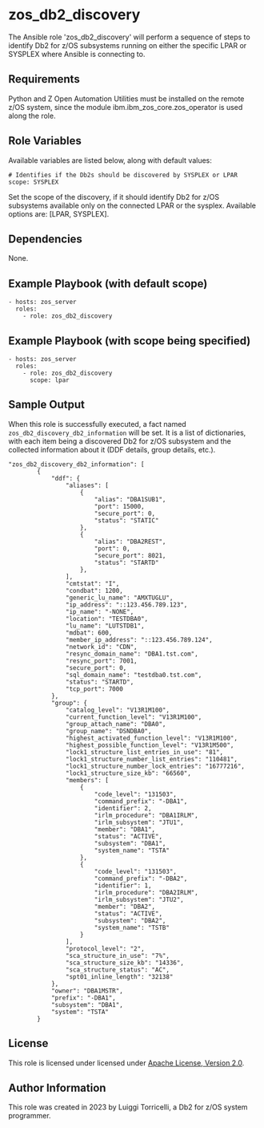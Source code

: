 zos_db2_discovery
=========

The Ansible role 'zos_db2_discovery' will perform a sequence of steps to identify Db2 for z/OS subsystems running on either the specific LPAR or SYSPLEX where Ansible is connecting to.

Requirements
------------

Python and Z Open Automation Utilities must be installed on the remote z/OS system, since the module ibm.ibm_zos_core.zos_operator is used along the role.

Role Variables
--------------

Available variables are listed below, along with default values:

    # Identifies if the Db2s should be discovered by SYSPLEX or LPAR
    scope: SYSPLEX
  
Set the scope of the discovery, if it should identify Db2 for z/OS subsystems available only on the connected LPAR or the sysplex. Available options are: [LPAR, SYSPLEX].

Dependencies
------------

None.

Example Playbook (with default scope)
----------------

    - hosts: zos_server
      roles:
        - role: zos_db2_discovery

Example Playbook (with scope being specified)
----------------

    - hosts: zos_server
      roles:
        - role: zos_db2_discovery
          scope: lpar

Sample Output
----------------

When this role is successfully executed, a fact named `zos_db2_discovery_db2_information` will be set. It is a list of dictionaries, with each item being a discovered Db2 for z/OS subsystem and the collected information about it (DDF details, group details, etc.).

    "zos_db2_discovery_db2_information": [
            {
                "ddf": {
                    "aliases": [
                        {
                            "alias": "DBA1SUB1",
                            "port": 15000,
                            "secure_port": 0,
                            "status": "STATIC"
                        },
                        {
                            "alias": "DBA2REST",
                            "port": 0,
                            "secure_port": 8021,
                            "status": "STARTD"
                        },
                    ],
                    "cmtstat": "I",
                    "condbat": 1200,
                    "generic_lu_name": "AMXTUGLU",
                    "ip_address": "::123.456.789.123",
                    "ip_name": "-NONE",
                    "location": "TESTDBA0",
                    "lu_name": "LUTSTDB1",
                    "mdbat": 600,
                    "member_ip_address": "::123.456.789.124",
                    "network_id": "CDN",
                    "resync_domain_name": "DBA1.tst.com",
                    "resync_port": 7001,
                    "secure_port": 0,
                    "sql_domain_name": "testdba0.tst.com",
                    "status": "STARTD",
                    "tcp_port": 7000
                },
                "group": {
                    "catalog_level": "V13R1M100",
                    "current_function_level": "V13R1M100",
                    "group_attach_name": "DBA0",
                    "group_name": "DSNDBA0",
                    "highest_activated_function_level": "V13R1M100",
                    "highest_possible_function_level": "V13R1M500",
                    "lock1_structure_list_entries_in_use": "81",
                    "lock1_structure_number_list_entries": "110481",
                    "lock1_structure_number_lock_entries": "16777216",
                    "lock1_structure_size_kb": "66560",
                    "members": [
                        {
                            "code_level": "131503",
                            "command_prefix": "-DBA1",
                            "identifier": 2,
                            "irlm_procedure": "DBA1IRLM",
                            "irlm_subsystem": "JTU1",
                            "member": "DBA1",
                            "status": "ACTIVE",
                            "subsystem": "DBA1",
                            "system_name": "TSTA"
                        },
                        {
                            "code_level": "131503",
                            "command_prefix": "-DBA2",
                            "identifier": 1,
                            "irlm_procedure": "DBA2IRLM",
                            "irlm_subsystem": "JTU2",
                            "member": "DBA2",
                            "status": "ACTIVE",
                            "subsystem": "DBA2",
                            "system_name": "TSTB"
                        }
                    ],
                    "protocol_level": "2",
                    "sca_structure_in_use": "7%",
                    "sca_structure_size_kb": "14336",
                    "sca_structure_status": "AC",
                    "spt01_inline_length": "32138"
                },
                "owner": "DBA1MSTR",
                "prefix": "-DBA1",
                "subsystem": "DBA1",
                "system": "TSTA"
            }

License
-------

This role is licensed under licensed under [Apache License, Version 2.0](http://www.apache.org/licenses/LICENSE-2.0).

Author Information
------------------

This role was created in 2023 by Luiggi Torricelli, a Db2 for z/OS system programmer.
